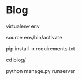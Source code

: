 # Blog

virtualenv env

source env/bin/activate

pip install -r requirements.txt

cd blog/

python manage.py runserver
